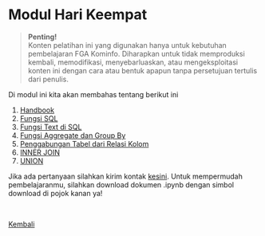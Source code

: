 <h1>Modul Hari Keempat</h1>

>**Penting!**</br>Konten pelatihan ini yang digunakan hanya untuk kebutuhan pembelajaran FGA Kominfo. Diharapkan untuk tidak memproduksi kembali, memodifikasi, menyebarluaskan, atau mengeksploitasi konten ini dengan cara atau bentuk apapun tanpa persetujuan tertulis dari penulis.

<p>Di modul ini kita akan membahas tentang berikut ini</p>
<ol>
    <li><a href="#">Handbook</a></li>
    <li><a href="#">Fungsi SQL</a></li>
    <li><a href="#">Fungsi Text di SQL</a></li>
    <li><a href="#">Fungsi Aggregate dan Group By</a></li>
    <li><a href="#">Penggabungan Tabel dari Relasi Kolom</a></li>
    <li><a href="#">INNER JOIN</a></li>
    <li><a href="#">UNION</a></li>
</ol>

Jika ada pertanyaan silahkan kirim kontak [kesini](https://id.linkedin.com/in/abelkristanto/in). Untuk mempermudah pembelajaranmu, silahkan download dokumen .ipynb dengan simbol download di pojok kanan ya!

</br>

[Kembali](https://github.com/AbelKristanto/learning-course/blob/main/fga2022/README.md)

